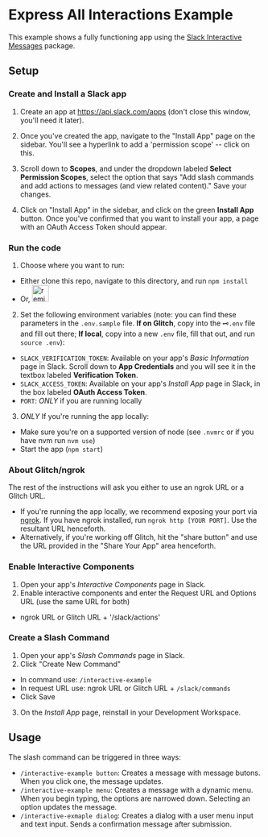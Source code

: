 # Express All Interactions Example

This example shows a fully functioning app using the
[Slack Interactive Messages](https://github.com/slackapi/node-slack-interactive-messages) package.

## Setup

### Create and Install a Slack app

1. Create an app at <https://api.slack.com/apps> (don't close this window, you'll need it later).

2. Once you've created the app, navigate to the "Install App" page on the sidebar. You'll see a hyperlink to add a 'permission scope' -- click on this.

3. Scroll down to **Scopes**, and under the dropdown labeled **Select Permission Scopes**, select the option that says "Add slash commands and add actions to messages (and view related content)." Save your changes.

4. Click on "Install App" in the sidebar, and click on the green **Install App** button. Once you've confirmed that you want to install your app, a page with an OAuth Access Token should appear.


### Run the code

1. Choose where you want to run:
  *  Either clone this repo, navigate to this directory, and run `npm install`
  *  Or, <a href="https://glitch.com/edit/#!/remix/slack-express-all-interactions-example"><img src="https://cdn.glitch.com/2bdfb3f8-05ef-4035-a06e-2043962a3a13%2Fremix%402x.png?1513093958726" alt="remix button" aria-label="remix" height="33"></a>

2. Set the following environment variables (note: you can find these parameters in the `.env.sample` file. **If on Glitch**, copy into the `🗝.env` file and fill out there; **If local**, copy into a new `.env` file, fill that out, and run `source .env`):
  *  `SLACK_VERIFICATION_TOKEN`: Available on your app's _Basic Information_ page in Slack. Scroll down to **App Credentials** and you will see it in the textbox labeled **Verification Token**.
  *  `SLACK_ACCESS_TOKEN`: Available on your app's _Install App_ page in Slack, in the box labeled **OAuth Access Token**.
  *  `PORT`: _ONLY_ if you are running locally

3. _ONLY_ If you're running the app locally:
  *  Make sure you're on a supported version of node (see `.nvmrc` or if you have nvm run `nvm use`)
  *  Start the app (`npm start`)

### About Glitch/ngrok

The rest of the instructions will ask you either to use an ngrok URL or a Glitch URL.

* If you're running the app locally, we recommend exposing your port via [ngrok](https://ngrok.com/). If you have ngrok installed, run `ngrok http [YOUR PORT]`. Use the resultant URL henceforth.
* Alternatively, if you're working off Glitch, hit the "share button" and use the URL provided in the "Share Your App" area henceforth.

### Enable Interactive Components

1. Open your app's _Interactive Components_ page in Slack.
2. Enable interactive components and enter the Request URL and Options URL (use the same URL for both)
  *  ngrok URL or Glitch URL + '/slack/actions'

### Create a Slash Command

1. Open your app's _Slash Commands_ page in Slack.
2. Click "Create New Command"
  *  In command use: `/interactive-example`
  *  In request URL use: ngrok URL or Glitch URL + `/slack/commands`
  *  Click Save
3. On the _Install App_ page, reinstall in your Development Workspace.

## Usage

The slash command can be triggered in three ways:
*  `/interactive-example button`: Creates a message with message butons. When you click one, the message updates.
*  `/interactive-example menu`: Creates a message with a dynamic menu. When you begin typing, the options are narrowed down. Selecting an option updates the message.
*  `/interactive-exmaple dialog`: Creates a dialog with a user menu input and text input. Sends a confirmation message after submission.
